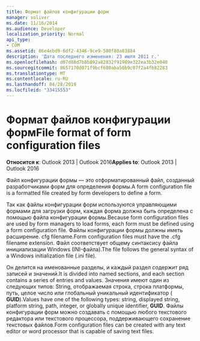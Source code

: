 ```yaml
---
title: Формат файлов конфигурации форм
manager: soliver
ms.date: 11/16/2014
ms.audience: Developer
localization_priority: Normal
api_type:
- COM
ms.assetid: 86e4ebd9-6df2-4346-9ce9-580f80a83884
description: 'Дата последнего изменения: 23 июля 2011 г.'
ms.openlocfilehash: d07d88d7b8b892a82832f91989e322ea3b32e040
ms.sourcegitcommit: 8657170d071f9bcf680aba50b9c07f2a4fb82283
ms.translationtype: MT
ms.contentlocale: ru-RU
ms.lasthandoff: 04/28/2019
ms.locfileid: "33415553"
---
```

# <a name="file-format-of-form-configuration-files"></a><span data-ttu-id="e0d31-103">Формат файлов конфигурации форм</span><span class="sxs-lookup"><span data-stu-id="e0d31-103">File format of form configuration files</span></span>

<span data-ttu-id="e0d31-104">**Относится к**: Outlook 2013 | Outlook 2016</span><span class="sxs-lookup"><span data-stu-id="e0d31-104">**Applies to**: Outlook 2013 | Outlook 2016</span></span> 
  
<span data-ttu-id="e0d31-105">Файл конфигурации формы — это отформатированный файл, созданный разработчиками форм для определения формы.</span><span class="sxs-lookup"><span data-stu-id="e0d31-105">A form configuration file is a formatted file created by form developers to define a form.</span></span>
  
<span data-ttu-id="e0d31-106">Так как файлы конфигурации форм используются управляющими формами для загрузки форм, каждая форма должна быть определена с помощью файла конфигурации формы.</span><span class="sxs-lookup"><span data-stu-id="e0d31-106">Because form configuration files are used by form managers to load forms, each form must be defined using a form configuration file.</span></span> <span data-ttu-id="e0d31-107">Файлы конфигурации формы должны иметь расширение. cfg filename.</span><span class="sxs-lookup"><span data-stu-id="e0d31-107">Form configuration files must have the .cfg filename extension.</span></span> <span data-ttu-id="e0d31-108">Файл соответствует общему синтаксису файла инициализации Windows (INI-файла).</span><span class="sxs-lookup"><span data-stu-id="e0d31-108">The file follows the general syntax of a Windows initialization file (.ini file).</span></span> 

<span data-ttu-id="e0d31-109">Он делится на именованные разделы, и каждый раздел содержит ряд записей и значений.</span><span class="sxs-lookup"><span data-stu-id="e0d31-109">It is divided into named sections, and each section contains a series of entries and values.</span></span> <span data-ttu-id="e0d31-110">Значения имеют один из следующих типов: String, отображаемая строка, строка платформы, путь, целое число или глобальный уникальный идентификатор ( **GUID**).</span><span class="sxs-lookup"><span data-stu-id="e0d31-110">Values have one of the following types: string, displayed string, platform string, path, integer, or globally unique identifier, **GUID**.</span></span> <span data-ttu-id="e0d31-111">Файлы конфигурации форм можно создавать с помощью любого текстового редактора или текстового процессора, поддерживающего сохранение текстовых файлов.</span><span class="sxs-lookup"><span data-stu-id="e0d31-111">Form configuration files can be created with any text editor or word processor that is capable of saving text files.</span></span>
  

